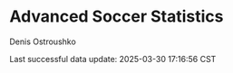 # Advanced Soccer Statistics
Denis Ostroushko

<!-- gfm -->

Last successful data update: 2025-03-30 17:16:56 CST
